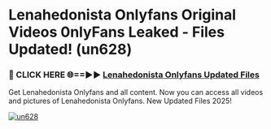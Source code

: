 # Lenahedonista Onlyfans Original Videos 0nlyFans Leaked - Files Updated! (un628)

<h3>🔴 CLICK HERE 🌐==►► <a href="https://tinyurl.com/2m67pmp6" rel="nofollow">Lenahedonista Onlyfans Updated Files</a></h3>

Get Lenahedonista Onlyfans and all content. Now you can access all videos and pictures of Lenahedonista Onlyfans. New Updated Files 2025!

[![un628](https://i.imgur.com/H4QAA4z.gif)](https://tinyurl.com/2m67pmp6)
